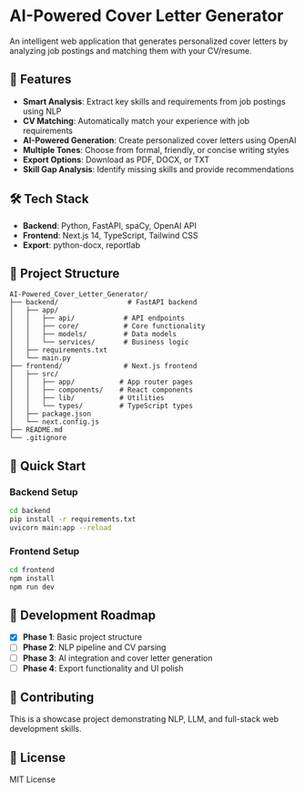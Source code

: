 # AI-Powered Cover Letter Generator

An intelligent web application that generates personalized cover letters by analyzing job postings and matching them with your CV/resume.

## 🚀 Features

- **Smart Analysis**: Extract key skills and requirements from job postings using NLP
- **CV Matching**: Automatically match your experience with job requirements
- **AI-Powered Generation**: Create personalized cover letters using OpenAI
- **Multiple Tones**: Choose from formal, friendly, or concise writing styles
- **Export Options**: Download as PDF, DOCX, or TXT
- **Skill Gap Analysis**: Identify missing skills and provide recommendations

## 🛠️ Tech Stack

- **Backend**: Python, FastAPI, spaCy, OpenAI API
- **Frontend**: Next.js 14, TypeScript, Tailwind CSS
- **Export**: python-docx, reportlab

## 📁 Project Structure

```
AI-Powered_Cover_Letter_Generator/
├── backend/                 # FastAPI backend
│   ├── app/
│   │   ├── api/            # API endpoints
│   │   ├── core/           # Core functionality
│   │   ├── models/         # Data models
│   │   └── services/       # Business logic
│   ├── requirements.txt
│   └── main.py
├── frontend/               # Next.js frontend
│   ├── src/
│   │   ├── app/           # App router pages
│   │   ├── components/    # React components
│   │   ├── lib/           # Utilities
│   │   └── types/         # TypeScript types
│   ├── package.json
│   └── next.config.js
├── README.md
└── .gitignore
```

## 🚀 Quick Start

### Backend Setup
```bash
cd backend
pip install -r requirements.txt
uvicorn main:app --reload
```

### Frontend Setup
```bash
cd frontend
npm install
npm run dev
```

## 📝 Development Roadmap

- [x] **Phase 1**: Basic project structure
- [ ] **Phase 2**: NLP pipeline and CV parsing
- [ ] **Phase 3**: AI integration and cover letter generation
- [ ] **Phase 4**: Export functionality and UI polish

## 🤝 Contributing

This is a showcase project demonstrating NLP, LLM, and full-stack web development skills.

## 📄 License

MIT License
